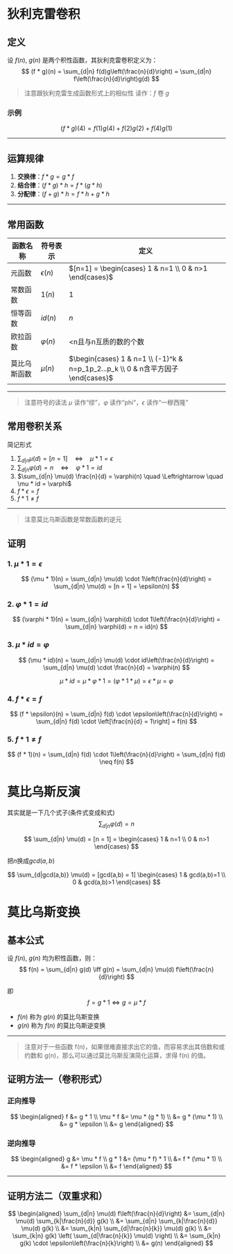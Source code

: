 # 狄利克雷卷积

## 定义
设 $f(n)$, $g(n)$ 是两个积性函数，其狄利克雷卷积定义为：
$$
(f * g)(n) = \sum_{d|n} f(d)g\left(\frac{n}{d}\right) = \sum_{d|n} f\left(\frac{n}{d}\right)g(d)
$$

>注意跟狄利克雷生成函数形式上的相似性
>读作：$f$ 卷 $g$ 

### 示例
$$
(f * g)(4) = f(1)g(4) + f(2)g(2) + f(4)g(1)
$$

---

## 运算规律
1. **交换律**：$f * g = g * f$  
2. **结合律**：$(f * g) * h = f * (g * h)$  
3. **分配律**：$(f + g) * h = f * h + g * h$  

---

## 常用函数
| 函数名称 | 符号表示 | 定义 |
|---------|----------|------|
| 元函数 | $\epsilon(n)$ | $[n=1] = \begin{cases} 1 & n=1 \\ 0 & n>1 \end{cases}$ |
| 常数函数 | $1(n)$ | $1$ |
| 恒等函数 | $id(n)$ | $n$ |
| 欧拉函数 | $\varphi(n)$ |  <n且与n互质的数的个数 |
| 莫比乌斯函数 | $\mu(n)$ |  $\begin{cases} 1 & n=1 \\ (-1)^k & n=p_1p_2...p_k \\ 0 & n含平方因子 \end{cases}$ |

---

>注意符号的读法 $\mu$ 读作“缪”，$\varphi$ 读作“phi”，$\epsilon$ 读作“一穆西隆”

## 常用卷积关系

简记形式
1. $\sum_{d|n} \mu(d) = [n = 1] \quad \Leftrightarrow \quad \mu * 1 = \epsilon$  
2. $\sum_{d|n} \varphi(d) = n \quad \Leftrightarrow \quad \varphi * 1 = id$  
3. $\sum_{d|n} \mu(d) \frac{n}{d} = \varphi(n) \quad \Leftrightarrow \quad \mu * id = \varphi$  
4. $f * \epsilon = f$  
5. $f * 1 \neq f$

---

>注意莫比乌斯函数是常数函数的逆元

## 证明
### 1. $\mu * 1 = \epsilon$
$$
(\mu * 1)(n) = \sum_{d|n} \mu(d) \cdot 1\left(\frac{n}{d}\right) = \sum_{d|n} \mu(d) = [n = 1] = \epsilon(n)
$$

### 2. $\varphi * 1 = id$
$$
(\varphi * 1)(n) = \sum_{d|n} \varphi(d) \cdot 1\left(\frac{n}{d}\right) = \sum_{d|n} \varphi(d) = n = id(n)
$$

### 3. $\mu * id = \varphi$
$$
(\mu * id)(n) = \sum_{d|n} \mu(d) \cdot id\left(\frac{n}{d}\right) = \sum_{d|n} \mu(d) \cdot \frac{n}{d} = \varphi(n)
$$

$$
\mu * id =\mu *\varphi *1 =(\varphi *1 * \mu) = \epsilon * \mu = \varphi
$$

### 4. $f * \epsilon = f$
$$
(f * \epsilon)(n) = \sum_{d|n} f(d) \cdot \epsilon\left(\frac{n}{d}\right) = \sum_{d|n} f(d) \cdot \left[\frac{n}{d} = 1\right] = f(n)
$$

### 5. $f * 1 \neq f$
$$
(f * 1)(n) = \sum_{d|n} f(d) \cdot 1\left(\frac{n}{d}\right) = \sum_{d|n} f(d) \neq f(n)
$$

# 莫比乌斯反演

其实就是一下几个式子(条件式变成和式)
$$
\sum_{d|n} \varphi(d) = n
$$

$$
\sum_{d|n} \mu(d) = [n = 1] = 
\begin{cases} 
1 & n=1 \\
0 & n>1 
\end{cases}
$$

把$n$换成$gcd(a,b)$


$$
\sum_{d|gcd(a,b)} \mu(d) = [gcd(a,b) = 1]
\begin{cases} 
1 & gcd(a,b)=1 \\
0 & gcd(a,b)>1 
\end{cases}
$$


# 莫比乌斯变换

## 基本公式
设 $f(n)$, $g(n)$ 均为积性函数，则：
$$
f(n) = \sum_{d|n} g(d) \iff g(n) = \sum_{d|n} \mu(d) f\left(\frac{n}{d}\right)
$$

即
$$
f=g * 1 \iff g = \mu * f
$$

- $f(n)$ 称为 $g(n)$ 的莫比乌斯变换
- $g(n)$ 称为 $f(n)$ 的莫比乌斯逆变换

---

>注意对于一些函数 f(n)，如果很难直接求出它的值，而容易求出其倍数和或约数和 g(n)，那么可以通过莫比乌斯反演简化运算，求得 
f(n) 的值。

## 证明方法一（卷积形式）
### 正向推导
$$
\begin{aligned}
f &= g * 1 \\
\mu * f &= \mu * (g * 1) \\
&= g * (\mu * 1) \\
&= g * \epsilon \\
&= g
\end{aligned}
$$

### 逆向推导
$$
\begin{aligned}
g &= \mu * f \\
g * 1 &= (\mu * f) * 1 \\
&= f * (\mu * 1) \\
&= f * \epsilon \\
&= f
\end{aligned}
$$

---

## 证明方法二（双重求和）
$$
\begin{aligned}
\sum_{d|n} \mu(d) f\left(\frac{n}{d}\right) 
&= \sum_{d|n} \mu(d) \sum_{k|\frac{n}{d}} g(k) \\
&= \sum_{d|n} \sum_{k|\frac{n}{d}} \mu(d) g(k) \\
&= \sum_{k|n} \sum_{d|\frac{n}{k}} \mu(d) g(k) \\
&= \sum_{k|n} g(k) \left( \sum_{d|\frac{n}{k}} \mu(d) \right) \\
&= \sum_{k|n} g(k) \cdot \epsilon\left(\frac{n}{k}\right) \\
&= g(n)
\end{aligned}
$$
